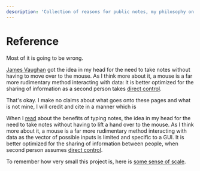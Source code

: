 ```yaml
---
description: 'Collection of reasons for public notes, my philosophy on what I write, and'
---
```


# Reference

Most of it is going to be wrong. 

[James Vaughan](https://jamesbvaughan.com/markdown-pandoc-notes/) got the idea in my head for the need to take notes without having to move over to the mouse. As I think more about it, a mouse is a far more rudimentary method interacting with data: it is better optimized for the sharing of information as a second person takes [direct control](https://www.youtube.com/watch?v=p3h8ZnXLsRg).

That's okay. I make no claims about what goes onto these pages and what is not mine, I will credit and cite in a manner which is 

When I [read](https://jamesbvaughan.com/markdown-pandoc-notes/) about the benefits of typing notes, the idea in my head for the need to take notes without having to lift a hand over to the mouse. As I think more about it, a mouse is a far more rudimentary method interacting with data as the vector of possible inputs is limited and specific to a GUI. It is better optimized for the sharing of information between people, when second person assumes [direct control](https://www.youtube.com/watch?v=YZvbCgnCJoA).

To remember how very small this project is, here is [some sense of scale](http://stars.chromeexperiments.com/). 

 





